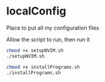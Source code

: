 # localConfig
Place to put all my configuration files

Allow the script to run, then run it

```bash
chmod +x setupNVIM.sh
./setupNVIM.sh
```

```bash
chmod +x installPrograms.sh
./installPrograms.sh
```
